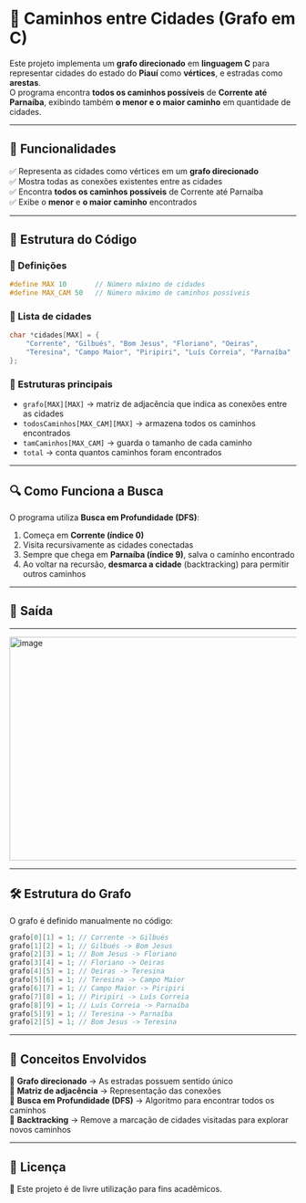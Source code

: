 # 🚗 Caminhos entre Cidades (Grafo em C)

Este projeto implementa um **grafo direcionado** em **linguagem C** para representar cidades do estado do **Piauí** como **vértices**, e estradas como **arestas**.  
O programa encontra **todos os caminhos possíveis** de **Corrente até Parnaíba**, exibindo também **o menor e o maior caminho** em quantidade de cidades.

---

## 📌 Funcionalidades
✅ Representa as cidades como vértices em um **grafo direcionado**  
✅ Mostra todas as conexões existentes entre as cidades  
✅ Encontra **todos os caminhos possíveis** de Corrente até Parnaíba  
✅ Exibe o **menor** e **o maior caminho** encontrados  

---

## 📂 Estrutura do Código


### 🔹 Definições
```c
#define MAX 10       // Número máximo de cidades
#define MAX_CAM 50   // Número máximo de caminhos possíveis
```

### 🔹 Lista de cidades
```c
char *cidades[MAX] = {
    "Corrente", "Gilbués", "Bom Jesus", "Floriano", "Oeiras",
    "Teresina", "Campo Maior", "Piripiri", "Luís Correia", "Parnaíba"
};
```

### 🔹 Estruturas principais
- `grafo[MAX][MAX]` → matriz de adjacência que indica as conexões entre as cidades  
- `todosCaminhos[MAX_CAM][MAX]` → armazena todos os caminhos encontrados  
- `tamCaminhos[MAX_CAM]` → guarda o tamanho de cada caminho  
- `total` → conta quantos caminhos foram encontrados  

---

## 🔍 Como Funciona a Busca
O programa utiliza **Busca em Profundidade (DFS)**:

1. Começa em **Corrente (índice 0)**  
2. Visita recursivamente as cidades conectadas  
3. Sempre que chega em **Parnaíba (índice 9)**, salva o caminho encontrado  
4. Ao voltar na recursão, **desmarca a cidade** (backtracking) para permitir outros caminhos  

---

## 📸 Saída
---
<img width="1230" height="392" alt="image" src="https://github.com/user-attachments/assets/1bed2daf-5f62-4c27-8d97-2026fda4698b" />

---

## 🛠️ Estrutura do Grafo
O grafo é definido manualmente no código:
```c
grafo[0][1] = 1; // Corrente -> Gilbués
grafo[1][2] = 1; // Gilbués -> Bom Jesus
grafo[2][3] = 1; // Bom Jesus -> Floriano
grafo[3][4] = 1; // Floriano -> Oeiras
grafo[4][5] = 1; // Oeiras -> Teresina
grafo[5][6] = 1; // Teresina -> Campo Maior
grafo[6][7] = 1; // Campo Maior -> Piripiri
grafo[7][8] = 1; // Piripiri -> Luís Correia
grafo[8][9] = 1; // Luís Correia -> Parnaíba
grafo[5][9] = 1; // Teresina -> Parnaíba
grafo[2][5] = 1; // Bom Jesus -> Teresina
```

---

## 📖 Conceitos Envolvidos
📌 **Grafo direcionado** → As estradas possuem sentido único  
📌 **Matriz de adjacência** → Representação das conexões  
📌 **Busca em Profundidade (DFS)** → Algoritmo para encontrar todos os caminhos  
📌 **Backtracking** → Remove a marcação de cidades visitadas para explorar novos caminhos  

---

## 📜 Licença
📄 Este projeto é de livre utilização para fins acadêmicos.
